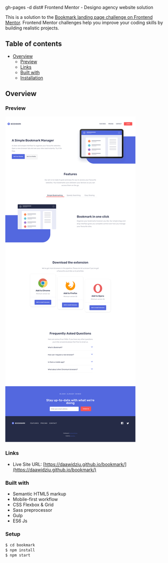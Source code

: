 gh-pages -d dist# Frontend Mentor - Designo agency website solution

This is a solution to the [Bookmark landing page challenge on Frontend Mentor](https://www.frontendmentor.io/challenges/bookmark-landing-page-5d0b588a9edda32581d29158). Frontend Mentor challenges help you improve your coding skills by building realistic projects.
## Table of contents

- [Overview](#overview)
  - [Preview](#preview)
  - [Links](#links)
  - [Built with](#built-with)
  - [Installation](#setup)


## Overview

### Preview

![](./preview.png)

### Links

- Live Site URL: [https://daawidziu.github.io/bookmark/](https://daawidziu.github.io/bookmark/)

### Built with

- Semantic HTML5 markup
- Mobile-first workflow
- CSS Flexbox & Grid
- Sass preprocessor
- Gulp
- ES6 Js

### Setup
```
$ cd bookmark
$ npm install
$ npm start
```